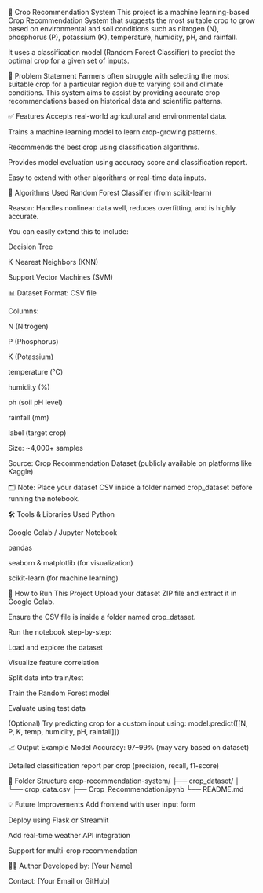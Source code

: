 🌾 Crop Recommendation System
This project is a machine learning-based Crop Recommendation System that suggests the most suitable crop to grow based on environmental and soil conditions such as nitrogen (N), phosphorus (P), potassium (K), temperature, humidity, pH, and rainfall.

It uses a classification model (Random Forest Classifier) to predict the optimal crop for a given set of inputs.

📌 Problem Statement
Farmers often struggle with selecting the most suitable crop for a particular region due to varying soil and climate conditions. This system aims to assist by providing accurate crop recommendations based on historical data and scientific patterns.

✅ Features
Accepts real-world agricultural and environmental data.

Trains a machine learning model to learn crop-growing patterns.

Recommends the best crop using classification algorithms.

Provides model evaluation using accuracy score and classification report.

Easy to extend with other algorithms or real-time data inputs.

🧠 Algorithms Used
Random Forest Classifier (from scikit-learn)

Reason: Handles nonlinear data well, reduces overfitting, and is highly accurate.

You can easily extend this to include:

Decision Tree

K-Nearest Neighbors (KNN)

Support Vector Machines (SVM)

📊 Dataset
Format: CSV file

Columns:

N (Nitrogen)

P (Phosphorus)

K (Potassium)

temperature (°C)

humidity (%)

ph (soil pH level)

rainfall (mm)

label (target crop)

Size: ~4,000+ samples

Source: Crop Recommendation Dataset (publicly available on platforms like Kaggle)

🗂 Note: Place your dataset CSV inside a folder named crop_dataset before running the notebook.

🛠️ Tools & Libraries Used
Python

Google Colab / Jupyter Notebook

pandas

seaborn & matplotlib (for visualization)

scikit-learn (for machine learning)

🚀 How to Run This Project
Upload your dataset ZIP file and extract it in Google Colab.

Ensure the CSV file is inside a folder named crop_dataset.

Run the notebook step-by-step:

Load and explore the dataset

Visualize feature correlation

Split data into train/test

Train the Random Forest model

Evaluate using test data

(Optional) Try predicting crop for a custom input using:
model.predict([[N, P, K, temp, humidity, pH, rainfall]])

📈 Output Example
Model Accuracy: 97–99% (may vary based on dataset)

Detailed classification report per crop (precision, recall, f1-score)

📌 Folder Structure
crop-recommendation-system/
├── crop_dataset/
│ └── crop_data.csv
├── Crop_Recommendation.ipynb
└── README.md

💡 Future Improvements
Add frontend with user input form

Deploy using Flask or Streamlit

Add real-time weather API integration

Support for multi-crop recommendation

👨‍💻 Author
Developed by: [Your Name]

Contact: [Your Email or GitHub]

